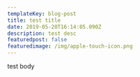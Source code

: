 ```yaml
---
templateKey: blog-post
title: test title
date: 2019-05-20T16:14:05.090Z
description: test desc
featuredpost: false
featuredimage: /img/apple-touch-icon.png
---
```

test body
